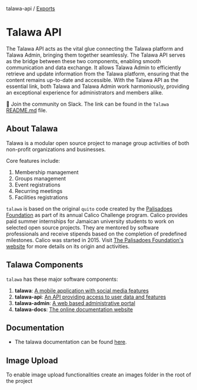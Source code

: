 talawa-api / [Exports](talawa-api/modules.md)

# Talawa API
The Talawa API acts as the vital glue connecting the Talawa platform and Talawa Admin, bringing them together seamlessly. The Talawa API serves as the bridge between these two components, enabling smooth communication and data exchange. It allows Talawa Admin to efficiently retrieve and update information from the Talawa platform, ensuring that the content remains up-to-date and accessible. With the Talawa API as the essential link, both Talawa and Talawa Admin work harmoniously, providing an exceptional experience for administrators and members alike.

💬 Join the community on Slack. The link can be found in the `Talawa` [README.md](https://github.com/PalisadoesFoundation/talawa) file.


## About Talawa

Talawa is a modular open source project to manage group activities of both non-profit organizations and businesses.

Core features include:

1.  Membership management
2.  Groups management
3.  Event registrations
4.  Recurring meetings
5.  Facilities registrations

`talawa` is based on the original `quito` code created by the [Palisadoes Foundation](http://www.palisadoes.org) as part of its annual Calico Challenge program. Calico provides paid summer internships for Jamaican university students to work on selected open source projects. They are mentored by software professionals and receive stipends based on the completion of predefined milestones. Calico was started in 2015. Visit [The Palisadoes Foundation's website](http://www.palisadoes.org/) for more details on its origin and activities.

## Talawa Components

`talawa` has these major software components:

1. **talawa**: [A mobile application with social media features](https://github.com/PalisadoesFoundation/talawa)
1. **talawa-api**: [An API providing access to user data and features](https://github.com/PalisadoesFoundation/talawa-api)
1. **talawa-admin**: [A web based administrative portal](https://github.com/PalisadoesFoundation/talawa-admin)
1. **talawa-docs**: [The online documentation website](https://github.com/PalisadoesFoundation/talawa-docs)

## Documentation

- The talawa documentation can be found [here](https://docs.talawa.io).


## Image Upload

To enable image upload functionalities create an images folder in the root of the project
